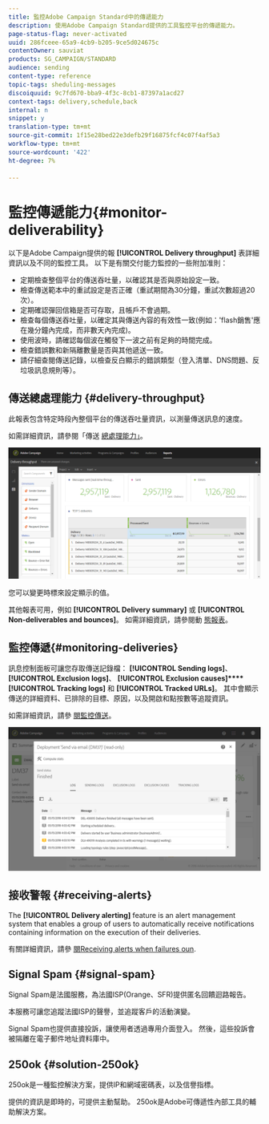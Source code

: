 ```yaml
---
title: 監控Adobe Campaign Standard中的傳遞能力
description: 使用Adobe Campaign Standard提供的工具監控平台的傳遞能力。
page-status-flag: never-activated
uuid: 286fceee-65a9-4cb9-b205-9ce5d024675c
contentOwner: sauviat
products: SG_CAMPAIGN/STANDARD
audience: sending
content-type: reference
topic-tags: sheduling-messages
discoiquuid: 9c7fd670-bba9-4f3c-8cb1-87397a1acd27
context-tags: delivery,schedule,back
internal: n
snippet: y
translation-type: tm+mt
source-git-commit: 1f15e28bed22e3defb29f16875fcf4c07f4af5a3
workflow-type: tm+mt
source-wordcount: '422'
ht-degree: 7%

---
```



# 監控傳遞能力{#monitor-deliverability}

以下是Adobe Campaign提供的報 **[!UICONTROL Delivery throughput]** 表詳細資訊以及不同的監控工具。 以下是有關交付能力監控的一些附加准則：
* 定期檢查整個平台的傳送吞吐量，以確認其是否與原始設定一致。
* 檢查傳送範本中的重試設定是否正確（重試期間為30分鐘，重試次數超過20次）。
* 定期確認彈回信箱是否可存取，且帳戶不會過期。
* 檢查每個傳送吞吐量，以確定其與傳送內容的有效性一致(例如：&#39;flash銷售&#39;應在幾分鐘內完成，而非數天內完成)。
* 使用波時，請確認每個波在觸發下一波之前有足夠的時間完成。
* 檢查錯誤數和新隔離數量是否與其他遞送一致。
* 請仔細查閱傳送記錄，以檢查反白顯示的錯誤類型（登入清單、DNS問題、反垃圾訊息規則等）。

## 傳送總處理能力 {#delivery-throughput}

此報表包含特定時段內整個平台的傳送吞吐量資訊，以測量傳送訊息的速度。

如需詳細資訊，請參閱「傳送 [總處理能力」](../../reporting/using/delivery-throughput.md)。

![](assets/delivery_reports_1.png)

您可以變更時標來設定顯示的值。

其他報表可用，例如 **[!UICONTROL Delivery summary]** 或 **[!UICONTROL Non-deliverables and bounces]**。 如需詳細資訊，請參閱動 [態報表](../../reporting/using/about-dynamic-reports.md)。

## 監控傳遞{#monitoring-deliveries}

訊息控制面板可讓您存取傳送記錄檔： **[!UICONTROL Sending logs]**、 **[!UICONTROL Exclusion logs]**、 **[!UICONTROL Exclusion causes]****[!UICONTROL Tracking logs]** 和 **[!UICONTROL Tracked URLs]**。 其中會顯示傳送的詳細資料、已排除的目標、原因，以及開啟和點按數等追蹤資訊。

如需詳細資訊，請參 [閱監控傳送](../../sending/using/monitoring-a-delivery.md)。

![](assets/sending_delivery1.png)

## 接收警報 {#receiving-alerts}

The **[!UICONTROL Delivery alerting]** feature is an alert management system that enables a group of users to automatically receive notifications containing information on the execution of their deliveries.

有關詳細資訊，請參 [閱Receiving alerts when failures oun](../../sending/using/receiving-alerts-when-failures-happen.md).

## Signal Spam {#signal-spam}

Signal Spam是法國服務，為法國ISP(Orange、SFR)提供匿名回饋迴路報告。

本服務可讓您追蹤法國ISP的聲譽，並追蹤客戶的活動演變。

Signal Spam也提供直接投訴，讓使用者透過專用介面登入。 然後，這些投訴會被隔離在電子郵件地址資料庫中。

## 250ok {#solution-250ok}

250ok是一種監控解決方案，提供IP和網域密碼表，以及信譽指標。

提供的資訊是即時的，可提供主動幫助。 250ok是Adobe可傳遞性內部工具的輔助解決方案。
